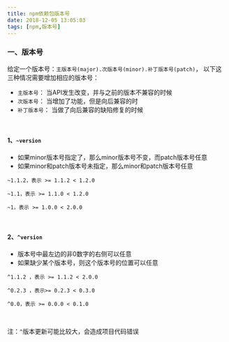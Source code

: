 ```yaml
---
title: npm依赖包版本号
date: 2018-12-05 13:05:03
tags: [npm,版本号]
---
```


### 一、版本号

给定一个版本号：`主版本号(major).次版本号(minor).补丁版本号(patch)`， 以下这三种情况需要增加相应的版本号：

- `主版本号`： 当API发生改变，并与之前的版本不兼容的时候
- `次版本号`： 当增加了功能，但是向后兼容的时
- `补丁版本号`： 当做了向后兼容的缺陷修复的时候

<br/>

<!--more-->

#### 1、`~version`

- 如果minor版本号指定了，那么minor版本号不变，而patch版本号任意
- 如果minor和patch版本号未指定，那么minor和patch版本号任意

```
~1.1.2，表示 >= 1.1.2 < 1.2.0

~1.1，表示 >= 1.1.0 < 1.2.0

~1，表示 >= 1.0.0 < 2.0.0
```

<br/> 

#### 2、`^version`

- 版本号中最左边的非0数字的右侧可以任意
- 如果缺少某个版本号，则这个版本号的位置可以任意

```
^1.1.2 ，表示 >= 1.1.2 < 2.0.0

^0.2.3 ，表示>= 0.2.3 < 0.3.0

^0.0，表示 >= 0.0.0 < 0.1.0
```

<br/>

注：`^`版本更新可能比较大，会造成项目代码错误 